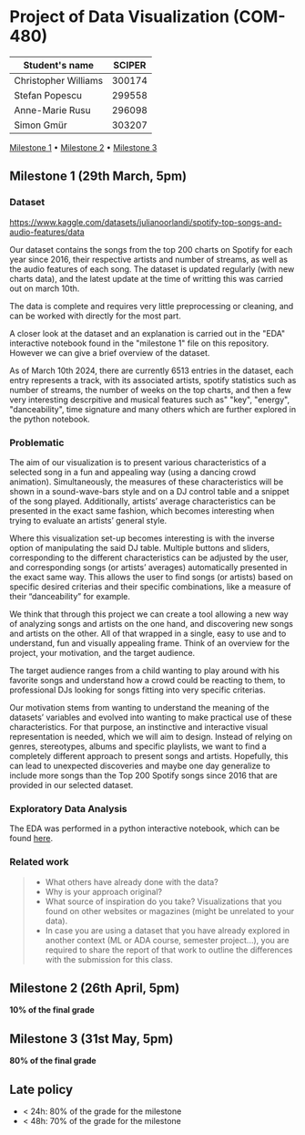 # Project of Data Visualization (COM-480)

| Student's name | SCIPER |
| -------------- | ------ |
| Christopher Williams | 300174 |
| Stefan Popescu | 299558 |
| Anne-Marie Rusu | 296098 |
| Simon Gmür | 303207 |

[Milestone 1](#milestone-1) • [Milestone 2](#milestone-2) • [Milestone 3](#milestone-3)

## Milestone 1 (29th March, 5pm)


### Dataset

https://www.kaggle.com/datasets/julianoorlandi/spotify-top-songs-and-audio-features/data

Our dataset contains the songs from the top 200 charts on Spotify for each year since 2016, their respective artists and number of streams, as well as the audio features of each song. The dataset is updated regularly (with new charts data), and the latest update at the time of writting this was carried out on march 10th. 

The data is complete and requires very little preprocessing or cleaning, and can be worked with directly for the most part.

A closer look at the dataset and an explanation is carried out in the "EDA" interactive notebook found in the "milestone 1" file on this repository. However we can give a brief overview of the dataset.

As of March 10th 2024, there are currently 6513 entries in the dataset, each entry represents a track, with its associated artists, spotify statistics such as number of streams, the number of weeks on the top charts, and then a few very interesting descrpitive and musical features such as" "key", "energy", "danceability", time signature and many others which are further explored in the python notebook. 


### Problematic

The aim of our visualization is to present various characteristics of a selected song in a fun and appealing way (using a dancing crowd animation). Simultaneously, the measures of these characteristics will be shown in a sound-wave-bars style and on a DJ control table and a snippet of the song played. Additionally, artists’ average characteristics can be presented in the exact same fashion, which becomes interesting when trying to evaluate an artists’ general style.

Where this visualization set-up becomes interesting is with the inverse option of manipulating the said DJ table. Multiple buttons and sliders, corresponding to the different characteristics can be adjusted by the user, and corresponding songs (or artists’ averages) automatically presented in the exact same way. This allows the user to find songs (or artists) based on specific desired criterias and their specific combinations, like a measure of their “danceability” for example. 

We think that through this project we can create a tool allowing a new way of analyzing songs and artists on the one hand, and discovering new songs and artists on the other. All of that wrapped in a single, easy to use and to understand, fun and visually appealing frame.
Think of an overview for the project, your motivation, and the target audience.

The target audience ranges from a child wanting to play around with his favorite songs and understand how a crowd could be reacting to them, to professional DJs looking for songs fitting into very specific criterias.

Our motivation stems from wanting to understand the meaning of the datasets’ variables and evolved into wanting to make practical use of these characteristics. For that purpose, an instinctive and interactive visual representation is needed, which we will aim to design. Instead of relying on genres, stereotypes, albums and specific playlists, we want to find a completely different approach to present songs and artists. Hopefully, this can lead to unexpected discoveries and maybe one day generalize to include more songs than the Top 200 Spotify songs since 2016 that are provided in our selected dataset.


### Exploratory Data Analysis

The EDA was performed in a python interactive notebook, which can be found [here](Milestone%201/EDA.ipynb).


### Related work


> - What others have already done with the data?
> - Why is your approach original?
> - What source of inspiration do you take? Visualizations that you found on other websites or magazines (might be unrelated to your data).
> - In case you are using a dataset that you have already explored in another context (ML or ADA course, semester project...), you are required to share the report of that work to outline the differences with the submission for this class.

## Milestone 2 (26th April, 5pm)

**10% of the final grade**


## Milestone 3 (31st May, 5pm)

**80% of the final grade**


## Late policy

- < 24h: 80% of the grade for the milestone
- < 48h: 70% of the grade for the milestone

